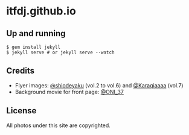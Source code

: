 # itfdj.github.io

## Up and running

```
$ gem install jekyll
$ jekyll serve # or jekyll serve --watch
```

## Credits

- Flyer images: [@shiodeyaku](https://twitter.com/shiodeyaku) (vol.2 to vol.6) and [@Karaqiaaaa](https://twitter.com/Karaqiaaaa) (vol.7)
- Background movie for front page: [@ONI_37](https://twitter.com/ONI_37)

## License

All photos under this site are copyrighted.
